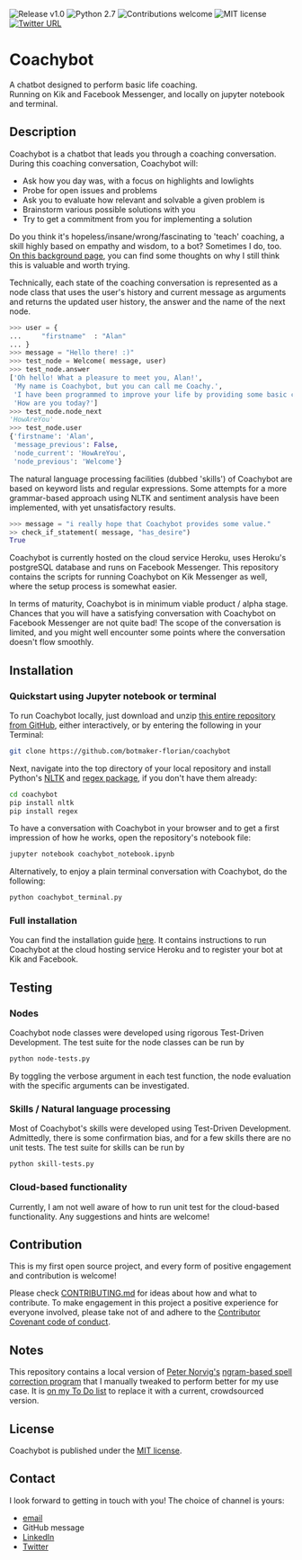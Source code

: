 ![Release v1.0](https://img.shields.io/badge/release-v1.0-yellow.svg)
![Python 2.7](https://img.shields.io/badge/python-2.7-brightgreen.svg)
![Contributions welcome](https://img.shields.io/badge/contributions-welcome-brightgreen.svg)
![MIT license](https://img.shields.io/badge/license-MIT-blue.svg)
[![Twitter URL](https://img.shields.io/twitter/url/http/shields.io.svg?style=social)](https://twitter.com/Coachybot)

# Coachybot

A chatbot designed to perform basic life coaching.<br/>
Running on Kik and Facebook Messenger, and locally on jupyter notebook and terminal.

## Description

Coachybot is a chatbot that leads you through a coaching conversation. During this coaching conversation, Coachybot will:
- Ask how you day was, with a focus on highlights and lowlights
- Probe for open issues and problems
- Ask you to evaluate how relevant and solvable a given problem is
- Brainstorm various possible solutions with you
- Try to get a commitment from you for implementing a solution

Do you think it's hopeless/insane/wrong/fascinating to 'teach' coaching, a skill highly based on empathy and wisdom, to a bot? Sometimes I do, too. [On this background page](https://github.com/botmaker-florian/coachybot/blob/master/BACKGROUND.md), you can find some thoughts on why I still think this is valuable and worth trying.

Technically, each state of the coaching conversation is represented as a node class that uses the user's history and current message as arguments and returns the updated user history, the answer and the name of the next node.

```python
>>> user = {
...     "firstname"  : "Alan"
... }
>>> message = "Hello there! :)"
>>> test_node = Welcome( message, user)
>>> test_node.answer
['Oh hello! What a pleasure to meet you, Alan!',
 'My name is Coachybot, but you can call me Coachy.',
 'I have been programmed to improve your life by providing some basic coaching. So...',
 'How are you today?']
>>> test_node.node_next
'HowAreYou'
>>> test_node.user
{'firstname': 'Alan',
 'message_previous': False,
 'node_current': 'HowAreYou',
 'node_previous': 'Welcome'}
```

The natural language processing facilities (dubbed 'skills') of Coachybot are based on keyword lists and regular expressions. Some attempts for a more grammar-based approach using NLTK and sentiment analysis have been implemented, with yet unsatisfactory results.

```python
>>> message = "i really hope that Coachybot provides some value."
>> check_if_statement( message, "has_desire")
True
```

Coachybot is currently hosted on the cloud service Heroku, uses Heroku's postgreSQL database and runs on Facebook Messenger. This repository contains the scripts for running Coachybot on Kik Messenger as well, where the setup process is somewhat easier.

In terms of maturity, Coachybot is in minimum viable product / alpha stage. Chances that you will have a satisfying conversation with Coachybot on Facebook Messenger are not quite bad! The scope of the conversation is limited, and you might well encounter some points where the conversation doesn't flow smoothly.

## Installation

### Quickstart using Jupyter notebook or terminal

To run Coachybot locally, just download and unzip [this entire repository from GitHub](https://github.com/botmaker-florian/coachybot), either interactively, or by entering the following in your Terminal:

```bash
git clone https://github.com/botmaker-florian/coachybot
```

Next, navigate into the top directory of your local repository and install Python's [NLTK](https://www.nltk.com/) and [regex package](https://pypi.python.org/pypi/regex/), if you don't have them already:

```bash
cd coachybot
pip install nltk
pip install regex
```

To have a conversation with Coachybot in your browser and to get a first impression of how he works, open the repository's notebook file:

```bash
jupyter notebook coachybot_notebook.ipynb
```

Alternatively, to enjoy a plain terminal conversation with Coachybot, do the following:

```bash
python coachybot_terminal.py
```

### Full installation

You can find the installation guide [here](https://github.com/botmaker-florian/coachybot/blob/master/INSTALLATION.md). It contains instructions to run Coachybot at the cloud hosting service Heroku and to register your bot at Kik and Facebook.

## Testing

### Nodes

Coachybot node classes were developed using rigorous Test-Driven Development. The test suite
for the node classes can be run by

```bash
python node-tests.py
```

By toggling the verbose argument in each test function, the node evaluation with the
specific arguments can be investigated.

### Skills / Natural language processing

Most of Coachybot's skills were developed using Test-Driven Development. Admittedly, there is
some confirmation bias, and for a few skills there are no unit tests. The test suite for skills
can be run by

```bash
python skill-tests.py
```

### Cloud-based functionality

Currently, I am not well aware of how to run unit test for the cloud-based functionality. Any suggestions
and hints are welcome!

## Contribution

This is my first open source project, and every form of positive engagement and contribution is welcome!

Please check [CONTRIBUTING.md](https://github.com/botmaker-florian/coachybot/blob/master/CONTRIBUTING.md) for ideas about how and what to contribute. To make engagement in this project a positive experience for everyone involved, please take not of and adhere to the [Contributor Covenant code of conduct](https://github.com/botmaker-florian/coachybot/blob/master/CODE_OF_CONDUCT.md).

## Notes

This repository contains a local version of [Peter Norvig's](https://github.com/norvig) [ngram-based spell correction program](http://norvig.com/ngrams/) that I manually tweaked to perform better for my use case. It is [on my To Do list](https://github.com/botmaker-florian/coachybot/blob/master/CONTRIBUTING.md) to replace it with a current, crowdsourced version.

## License

Coachybot is published under the [MIT license](https://github.com/botmaker-florian/coachybot/blob/master/LICENSE.md).

## Contact

I look forward to getting in touch with you! The choice of channel is yours:
- [email](mailto:botmaker.florian@gmail.com)
- GitHub message
- [LinkedIn](https://www.linkedin.com/in/florian-hollandt-2a362083/)
- [Twitter](https://twitter.com/Coachybot)
